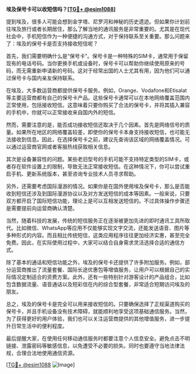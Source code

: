 **埃及保号卡可以收短信吗？[[TG💪+ @esim1088](https://t.me/s/esim1088)]**

提到埃及，很多人可能会想到金字塔、尼罗河和神秘的历史遗迹。但如果你计划前往埃及旅行或者长期居住，那么了解当地的通讯服务是非常重要的。尤其是在现代社会中，手机短信作为一种便捷的沟通方式，对于保持联系至关重要。那么问题来了：埃及的保号卡是否支持接收短信呢？

首先，我们需要明确什么是“保号卡”。保号卡是一种特殊的SIM卡，通常用于保留现有的电话号码。当你更换手机或设备时，保号卡可以帮助你继续使用原来的号码，而无需重新申请新的号码。这对于经常出国的人士尤其有用，因为他们可以通过保号卡与国内亲友保持联系。

在埃及，大多数运营商都提供保号卡服务。例如，Orange、Vodafone和Etisalat等主要运营商都有自己的保号卡产品。这些保号卡通常可以在本地网络覆盖范围内正常使用，包括接收短信。这意味着只要你购买了合法的保号卡，并将其插入兼容的手机中，你就可以正常接收来自国内外的短信。

然而，需要注意的是，能否成功接收短信还取决于几个因素。首先是网络信号的质量。如果所在地区的网络覆盖较差，即使你的保号卡本身支持接收短信，也可能无法接收到信息。因此，在选择保号卡之前，建议先查询该区域的网络覆盖情况。可以通过运营商官网或者客服热线获取相关信息。

其次是设备兼容性的问题。某些老旧型号的手机可能不支持特定类型的SIM卡，或者存在软件设置上的限制，导致无法正常接收短信。在这种情况下，你可以尝试重启手机、更新系统版本，甚至咨询专业技术人员寻求帮助。

另外，还需要考虑国际漫游的情况。如果你是在国外使用埃及保号卡，那么是否能收到短信还涉及到国际漫游协议以及对方发送短信的成本等因素。一般来说，只要双方都开启了国际短信功能，理论上是可以互相发送短信的。不过具体操作步骤还是需要提前向运营商确认清楚。

当然，随着科技的发展，传统的短信服务正在逐渐被更加先进的即时通讯工具所取代。比如微信、WhatsApp等应用不仅能够实现文字交流，还能发送语音、图片等多种形式的内容。而且相比传统短信，这类应用程序往往更加经济实惠，甚至完全免费。因此，在实际使用过程中，大家可以结合自身需求灵活选择合适的通信方式。

除了基本的通话和短信功能之外，埃及的保号卡还提供了许多附加服务。例如，部分运营商推出了流量套餐、国际长途优惠包等增值服务，让用户可以根据自己的实际情况定制适合的资费方案。此外，还有一些特别针对游客设计的产品组合，比如包含数据流量、语音通话以及短彩信在内的综合型套餐，非常适合短期访问埃及的朋友。

总之，埃及的保号卡是完全可以用来接收短信的。只要确保选择了正规渠道购买的保号卡，并且手机设备没有技术障碍，就能顺利地享受这项基础通信服务。当然，为了获得更好的用户体验，我们也可以关注运营商提供的其他增值服务，进一步提升日常生活中的便利程度。

最后提醒大家，在使用任何移动通信服务时都要注意个人信息安全。避免点击不明链接、泄露密码等敏感信息，以免遭受不必要的损失。同时也要遵守当地法律法规，合理合法地使用通信资源。

[[TG💪+ @esim1088](https://t.me/s/esim1088) ![Image](https://i.postimg.cc/4NQfJmqS/Snipaste-2025-05-13-00-14-12.png)]
